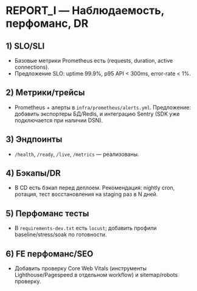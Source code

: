 # REPORT_I — Наблюдаемость, перфоманс, DR

## 1) SLO/SLI

- Базовые метрики Prometheus есть (requests, duration, active connections).
- Предложение SLO: uptime 99.9%, p95 API < 300ms, error-rate < 1%.

## 2) Метрики/трейсы

- Prometheus + алерты в `infra/prometheus/alerts.yml`. Предложение: добавить экспортеры БД/Redis, и интеграцию Sentry (SDK уже подключается при наличии DSN).

## 3) Эндпоинты

- `/health`, `/ready`, `/live`, `/metrics` — реализованы.

## 4) Бэкапы/DR

- В CD есть бэкап перед деплоем. Рекомендация: nightly cron, ротация, тест восстановления на staging раз в N дней.

## 5) Перфоманс тесты

- В `requirements-dev.txt` есть `locust`; добавить профили baseline/stress/soak по готовности.

## 6) FE перфоманс/SEO

- Добавить проверку Core Web Vitals (инструменты Lighthouse/Pagespeed в отдельном workflow) и sitemap/robots проверку.
